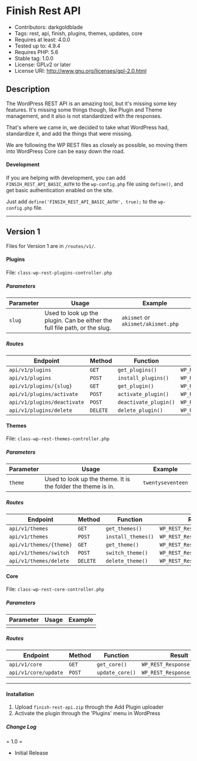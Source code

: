 
# Finish Rest API

 - Contributors: darkgoldblade
 - Tags: rest, api, finish, plugins, themes, updates, core
 - Requires at least: 4.0.0
 - Tested up to: 4.9.4
 - Requires PHP: 5.6
 - Stable tag: 1.0.0
 - License: GPLv2 or later
 - License URI: http://www.gnu.org/licenses/gpl-2.0.html

## Description

The WordPress REST API is an amazing tool, but it's missing some key features.
It's missing some things though, like Plugin and Theme management, and it also is not standardized with the responses.

That's where we came in, we decided to take what WordPress had, standardize it, and add the things that were missing.

We are following the WP REST files as closely as possible, so moving them into WordPress Core can be easy down the road.


#### Development

If you are helping with development, you can add `FINSIH_REST_API_BASIC_AUTH` to the `wp-config.php` file using `define()`, and get basic authentication enabled on the site.

Just add `define('FINSIH_REST_API_BASIC_AUTH', true);` to the `wp-config.php` file.


___

## Version 1
Files for Version 1 are in `/routes/v1/`.

#### Plugins

File: `class-wp-rest-plugins-controller.php`

##### Parameters
| Parameter | Usage | Example |
|--|--|--|
| `slug` | Used to look up the plugin. Can be either the full file path, or the slug. | `akismet` or `akismet/akismet.php` |

##### Routes

| Endpoint | Method | Function | Result |
|--|--|--|-|
| `api/v1/plugins` | `GET` | `get_plugins()` | `WP_REST_Response\|WP_Error` |
| `api/v1/plugins` | `POST` | `install_plugins()` | `WP_REST_Response\|WP_Error` |
| `api/v1/plugins/{slug}` | `GET` | `get_plugin()` | `WP_REST_Response\|WP_Error` |
| `api/v1/plugins/activate` | `POST` | `activate_plugin()` | `WP_REST_Response\|WP_Error` |
| `api/v1/plugins/deactivate` | `POST` | `deactivate_plugin()` | `WP_REST_Response\|WP_Error` |
| `api/v1/plugins/delete` | `DELETE` | `delete_plugin()` | `WP_REST_Response\|WP_Error` |

#### Themes

File: `class-wp-rest-themes-controller.php`

##### Parameters
| Parameter | Usage | Example |
|--|--|--|
| `theme` | Used to look up the theme. It is the folder the theme is in. | `twentyseventeen` |

##### Routes

| Endpoint | Method | Function | Result |
|--|--|--|-|
| `api/v1/themes` | `GET` | `get_themes()` | `WP_REST_Response\|WP_Error` |
| `api/v1/themes` | `POST` | `install_themes()` | `WP_REST_Response\|WP_Error` |
| `api/v1/themes/{theme}` | `GET` | `get_theme()` | `WP_REST_Response\|WP_Error` |
| `api/v1/themes/switch` | `POST` | `switch_theme()` | `WP_REST_Response\|WP_Error` |
| `api/v1/themes/delete` | `DELETE` | `delete_theme()` | `WP_REST_Response\|WP_Error` |

#### Core

File: `class-wp-rest-core-controller.php`

##### Parameters
| Parameter | Usage | Example |
|--|--|--|
|  |  |  |

##### Routes

| Endpoint | Method | Function | Result |
|--|--|--|-|
| `api/v1/core` | `GET` | `get_core()` | `WP_REST_Response\|WP_Error` |
| `api/v1/core/update` | `POST` | `update_core()` | `WP_REST_Response\|WP_Error` |


____


#### Installation
1. Upload `finish-rest-api.zip` through the Add Plugin uploader
2. Activate the plugin through the 'Plugins' menu in WordPress

##### Change Log

= 1.0 =
* Initial Release
